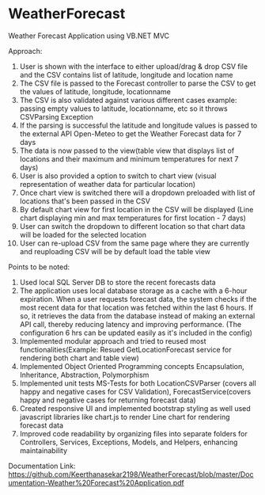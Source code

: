 # WeatherForecast

Weather Forecast Application using VB.NET MVC

Approach:

1. User is shown with the interface to either upload/drag & drop CSV file and the CSV contains list of latitude, longitude and location name
2. The CSV file is passed to the Forecast controller to parse the CSV to get the values of latitude, longitude, locationname
3. The CSV is also validated against various different cases example: passing empty values to latitude, locationname, etc so it throws CSVParsing Exception
4. If the parsing is successful the latitude and longitude values is passed to the external API Open-Meteo to get the Weather Forecast data for 7 days
5. The data is now passed to the view(table view that displays list of locations and their maximum and minimum temperatures for next 7 days)
6. User is also provided a option to switch to chart view (visual representation of weather data for particular location)
7. Once chart view is switched there will a dropdown preloaded with list of locations that's been passed in the CSV
8. By default chart view for first location in the CSV will be displayed (Line chart displaying min and max temperatures for first location - 7 days)
9. User can switch the dropdown to different location so that chart data will be loaded for the selected location
10. User can re-upload CSV from the same page where they are currently and reuploading CSV will be by default load the table view

Points to be noted:
1. Used local SQL Server DB to store the recent forecasts data
2. The application uses local database storage as a cache with a 6-hour expiration. When a user requests forecast data, the system checks if the most recent data for that location was fetched within the last 6 hours. If so, it retrieves the data from the database instead of making an external API call, thereby reducing latency and improving performance. (The configuration 6 hrs can be updated easily as it's included in the config)
3. Implemented modular approach and tried to reused most functionalities(Example: Resued GetLocationForecast service for rendering both chart and table view)
4. Implemented Object Oriented Programming concepts Encapsulation, Inheritance, Abstraction, Polymorphism
5. Implemented unit tests MS-Tests for both LocationCSVParser (covers all happy and negative cases for CSV Validation), ForecastService(covers happy and negative cases for returning forecast data)
6. Created responsive UI and implemented bootstrap styling as well used javascript libraries like chart.js to render Line chart for rendering forecast data
7. Improved code readability by organizing files into separate folders for Controllers, Services, Exceptions, Models, and Helpers, enhancing maintainability

Documentation Link: https://github.com/Keerthanasekar2198/WeatherForecast/blob/master/Documentation-Weather%20Forecast%20Application.pdf
